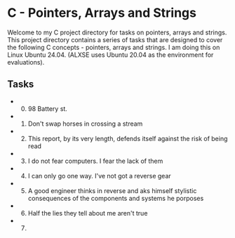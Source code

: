 # C - Pointers, Arrays and Strings

Welcome to my C project directory for tasks on pointers, arrays and strings. This project directory contains a series of tasks that are designed to cover the following C concepts - pointers, arrays and strings. I am doing this on Linux Ubuntu 24.04. (ALXSE uses Ubuntu 20.04 as the environment for evaluations).

## Tasks

- 0. 98 Battery st.
- 1. Don't swap horses in crossing a stream
- 2. This report, by its very length, defends itself against the risk of being read
- 3. I do not fear computers. I fear the lack of them
- 4. I can only go one way. I've not got a reverse gear
- 5. A good engineer thinks in reverse and aks himself stylistic consequences of the components and systems he porposes
- 6. Half the lies they tell about me aren't true
- 7. 
